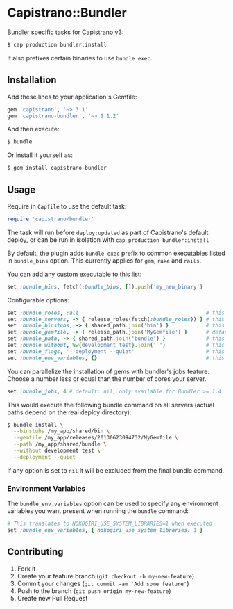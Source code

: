 # Capistrano::Bundler

Bundler specific tasks for Capistrano v3:

```sh
$ cap production bundler:install
```

It also prefixes certain binaries to use `bundle exec`.

## Installation

Add these lines to your application's Gemfile:

```ruby
gem 'capistrano', '~> 3.1'
gem 'capistrano-bundler', '~> 1.1.2'
```

And then execute:

```sh
$ bundle
```

Or install it yourself as:

```sh
$ gem install capistrano-bundler
```

## Usage

Require in `Capfile` to use the default task:

```ruby
require 'capistrano/bundler'
```

The task will run before `deploy:updated` as part of Capistrano's default deploy, or can be run in isolation with `cap production bundler:install`

By default, the plugin adds `bundle exec` prefix to common executables listed in `bundle_bins` option. This currently applies for `gem`, `rake` and `rails`.

You can add any custom executable to this list:
```ruby
set :bundle_bins, fetch(:bundle_bins, []).push('my_new_binary')
```

Configurable options:

```ruby
set :bundle_roles, :all                                         # this is default
set :bundle_servers, -> { release_roles(fetch(:bundle_roles)) } # this is default
set :bundle_binstubs, -> { shared_path.join('bin') }            # this is default
set :bundle_gemfile, -> { release_path.join('MyGemfile') }      # default: nil
set :bundle_path, -> { shared_path.join('bundle') }             # this is default
set :bundle_without, %w{development test}.join(' ')             # this is default
set :bundle_flags, '--deployment --quiet'                       # this is default
set :bundle_env_variables, {}                                   # this is default
```

You can parallelize the installation of gems with bundler's jobs feature.
Choose a number less or equal than the number of cores your server.

```ruby
set :bundle_jobs, 4 # default: nil, only available for Bundler >= 1.4
```

This would execute the following bundle command on all servers
(actual paths depend on the real deploy directory):

```sh
$ bundle install \
  --binstubs /my_app/shared/bin \
  --gemfile /my_app/releases/20130623094732/MyGemfile \
  --path /my_app/shared/bundle \
  --without development test \
  --deployment --quiet
```

If any option is set to `nil` it will be excluded from the final bundle command.

### Environment Variables

The `bundle_env_variables` option can be used to specify any environment variables you want present when running the `bundle` command:

```ruby
# This translates to NOKOGIRI_USE_SYSTEM_LIBRARIES=1 when executed
set :bundle_env_variables, { nokogiri_use_system_libraries: 1 }
```

## Contributing

1. Fork it
2. Create your feature branch (`git checkout -b my-new-feature`)
3. Commit your changes (`git commit -am 'Add some feature'`)
4. Push to the branch (`git push origin my-new-feature`)
5. Create new Pull Request
